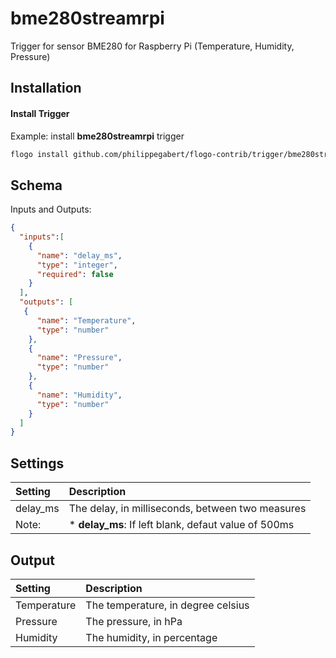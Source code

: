 # bme280streamrpi


Trigger for sensor BME280 for Raspberry Pi (Temperature, Humidity, Pressure)

## Installation

#### Install Trigger
Example: install **bme280streamrpi** trigger

```bash
flogo install github.com/philippegabert/flogo-contrib/trigger/bme280streamrpi
```


## Schema
Inputs and Outputs:

```json
{
  "inputs":[
    {
      "name": "delay_ms",
      "type": "integer",
      "required": false
    }
  ],
  "outputs": [
   {
      "name": "Temperature",
      "type": "number"
    },
    {
      "name": "Pressure",
      "type": "number"
    },
    {
      "name": "Humidity",
      "type": "number"
    }
  ]
}
```
## Settings
| Setting     | Description    |
|:------------|:---------------|
| delay_ms      | The delay, in milliseconds, between two measures |         
Note: |* **delay_ms**: If left blank, defaut value of 500ms



## Output
| Setting     | Description    |
|:------------|:---------------|
| Temperature      | The temperature, in degree celsius |         
| Pressure      | The pressure, in hPa |      
| Humidity      | The humidity, in percentage |     

